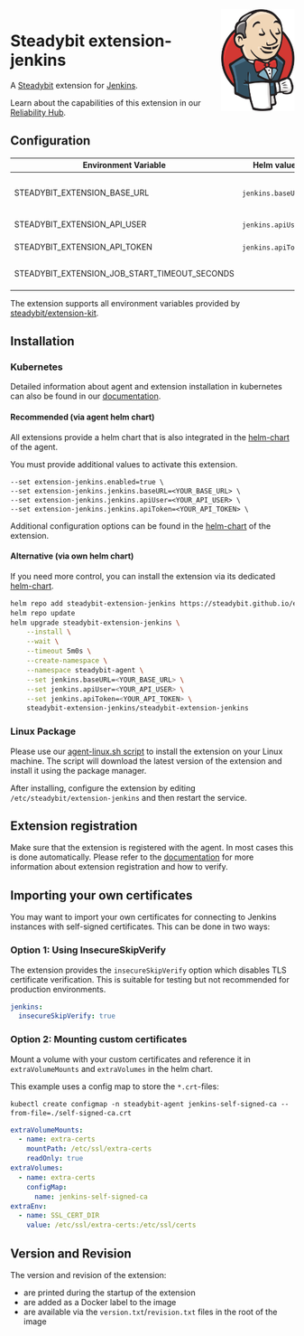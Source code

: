 <img src="./jenkins.svg" height="180" align="right" alt="Jenkins Logo">

# Steadybit extension-jenkins

A [Steadybit](https://www.steadybit.com/) extension for [Jenkins](https://www.jenkins.io/).

Learn about the capabilities of this extension in our [Reliability Hub](https://hub.steadybit.com/extension/com.steadybit.extension_jenkins).


## Configuration

| Environment Variable                          | Helm value         | Meaning                                                                 | Required | Default |
|-----------------------------------------------|--------------------|-------------------------------------------------------------------------|----------|---------|
| STEADYBIT_EXTENSION_BASE_URL                  | `jenkins.baseUrl`  | The base URL of your Jenkins installation, like 'https://ci.jenkins.io' | yes      |         |
| STEADYBIT_EXTENSION_API_USER                  | `jenkins.apiUser`  | The Jenkins API User                                                    | yes      |         |
| STEADYBIT_EXTENSION_API_TOKEN                 | `jenkins.apiToken` | The Jenkins API Token                                                   | yes      |         |
| STEADYBIT_EXTENSION_JOB_START_TIMEOUT_SECONDS |                    | Timeout for a job to start, otherwise an error is returned              | yes      | 60      |

The extension supports all environment variables provided by [steadybit/extension-kit](https://github.com/steadybit/extension-kit#environment-variables).

## Installation

### Kubernetes

Detailed information about agent and extension installation in kubernetes can also be found in
our [documentation](https://docs.steadybit.com/install-and-configure/install-agent/install-on-kubernetes).

#### Recommended (via agent helm chart)

All extensions provide a helm chart that is also integrated in the
[helm-chart](https://github.com/steadybit/helm-charts/tree/main/charts/steadybit-agent) of the agent.

You must provide additional values to activate this extension.

```
--set extension-jenkins.enabled=true \
--set extension-jenkins.jenkins.baseURL=<YOUR_BASE_URL> \
--set extension-jenkins.jenkins.apiUser=<YOUR_API_USER> \
--set extension-jenkins.jenkins.apiToken=<YOUR_API_TOKEN> \
```

Additional configuration options can be found in
the [helm-chart](https://github.com/steadybit/extension-jenkins/blob/main/charts/steadybit-extension-jenkins/values.yaml) of the
extension.

#### Alternative (via own helm chart)

If you need more control, you can install the extension via its
dedicated [helm-chart](https://github.com/steadybit/extension-jenkins/blob/main/charts/steadybit-extension-jenkins).

```bash
helm repo add steadybit-extension-jenkins https://steadybit.github.io/extension-jenkins
helm repo update
helm upgrade steadybit-extension-jenkins \
    --install \
    --wait \
    --timeout 5m0s \
    --create-namespace \
    --namespace steadybit-agent \
    --set jenkins.baseURL=<YOUR_BASE_URL> \
    --set jenkins.apiUser=<YOUR_API_USER> \
    --set jenkins.apiToken=<YOUR_API_TOKEN> \
    steadybit-extension-jenkins/steadybit-extension-jenkins
```

### Linux Package

Please use
our [agent-linux.sh script](https://docs.steadybit.com/install-and-configure/install-agent/install-on-linux-hosts)
to install the extension on your Linux machine. The script will download the latest version of the extension and install
it using the package manager.

After installing, configure the extension by editing `/etc/steadybit/extension-jenkins` and then restart the service.

## Extension registration

Make sure that the extension is registered with the agent. In most cases this is done automatically. Please refer to
the [documentation](https://docs.steadybit.com/install-and-configure/install-agent/extension-registration) for more
information about extension registration and how to verify.

## Importing your own certificates

You may want to import your own certificates for connecting to Jenkins instances with self-signed certificates. This can be done in two ways:

### Option 1: Using InsecureSkipVerify

The extension provides the `insecureSkipVerify` option which disables TLS certificate verification. This is suitable for testing but not recommended for production environments.

```yaml
jenkins:
  insecureSkipVerify: true
```

### Option 2: Mounting custom certificates

Mount a volume with your custom certificates and reference it in `extraVolumeMounts` and `extraVolumes` in the helm chart.

This example uses a config map to store the `*.crt`-files:

```shell
kubectl create configmap -n steadybit-agent jenkins-self-signed-ca --from-file=./self-signed-ca.crt
```

```yaml
extraVolumeMounts:
  - name: extra-certs
    mountPath: /etc/ssl/extra-certs
    readOnly: true
extraVolumes:
  - name: extra-certs
    configMap:
      name: jenkins-self-signed-ca
extraEnv:
  - name: SSL_CERT_DIR
    value: /etc/ssl/extra-certs:/etc/ssl/certs
```

## Version and Revision

The version and revision of the extension:
- are printed during the startup of the extension
- are added as a Docker label to the image
- are available via the `version.txt`/`revision.txt` files in the root of the image
